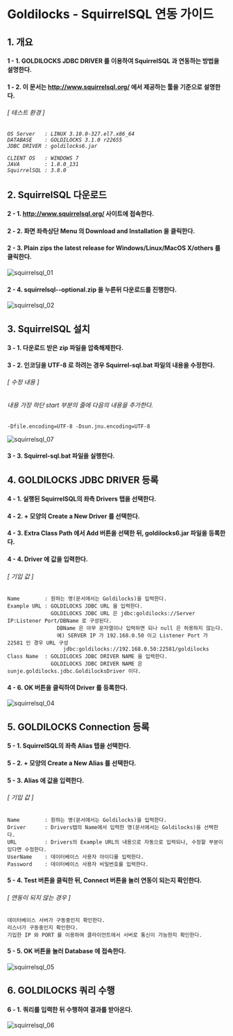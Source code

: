 # Goldilocks - SquirrelSQL 연동 가이드

## 1. 개요

#### 1 - 1. GOLDILOCKS JDBC DRIVER 를 이용하여 SquirrelSQL 과 연동하는 방법을 설명한다.

#### 1 - 2. 이 문서는 http://www.squirrelsql.org/ 에서 제공하는 툴을 기준으로 설명한다.


###### [ 테스트 환경 ]

<h6>

    OS Server   : LINUX 3.10.0-327.el7.x86_64
    DATABASE    : GOLDILOCKS 3.1.0 r22655
    JDBC DRIVER : goldilocks6.jar

    CLIENT OS   : WINDOWS 7
    JAVA        : 1.8.0_131
    SquirrelSQL : 3.8.0

</h6>

## 2. SquirrelSQL 다운로드

#### 2 - 1. http://www.squirrelsql.org/ 사이트에 접속한다.

#### 2 - 2. 화면 좌측상단 Menu 의 Download and Installation 을 클릭한다.

#### 2 - 3. Plain zips the latest release for Windows/Linux/MacOS X/others 를 클릭한다.

![squirrelsql_01](https://user-images.githubusercontent.com/9734988/33247149-359eb0c8-d35f-11e7-86e4-4abcd8bf9f6f.jpg)

#### 2 - 4. squirrelsql-<version>-optional.zip 을 누른뒤 다운로드를 진행한다.

![squirrelsql_02](https://user-images.githubusercontent.com/9734988/33247142-2e26e950-d35f-11e7-99c5-16b5a9af6737.jpg)

## 3. SquirrelSQL 설치

#### 3 - 1. 다운로드 받은 zip 파일을 압축해제한다.

#### 3 - 2. 인코딩을 UTF-8 로 하려는 경우 Squirrel-sql.bat 파일의 내용을 수정한다.


###### [ 수정 내용 ]

<h6>내용 가장 하단 start 부분의 줄에 다음의 내용을 추가한다.</h6>

    -Dfile.encoding=UTF-8 -Dsun.jnu.encoding=UTF-8


![squirrelsql_07](https://user-images.githubusercontent.com/9734988/33247179-763e7fe6-d35f-11e7-98e9-21291ee6f13d.JPG)

#### 3 - 3. Squirrel-sql.bat 파일을 실행한다.

## 4. GOLDILOCKS JDBC DRIVER 등록

#### 4 - 1. 실행된 SquirrelSQL의 좌측 Drivers 탭을 선택한다.

#### 4 - 2. + 모양의 Create a New Driver 를 선택한다.

#### 4 - 3. Extra Class Path 에서 Add 버튼을 선택한 뒤, goldilocks6.jar 파일을 등록한다.

#### 4 - 4. Driver 에 값을 입력한다.

###### [ 기입 값 ]

    Name        : 원하는 명(문서에서는 Goldilocks)을 입력한다.
    Example URL : GOLDILOCKS JDBC URL 을 입력한다.
                  GOLDILOCKS JDBC URL 은 jdbc:goldilocks://Server IP:Listener Port/DBName 로 구성된다.
                    DBName 은 아무 문자열이나 입력하면 되나 null 은 허용하지 않는다.
                    예) SERVER IP 가 192.168.0.50 이고 Listener Port 가 22581 인 경우 URL 구성
                      jdbc:goldilocks://192.168.0.50:22581/goldilocks
    Class Name  : GOLDILOCKS JDBC DRIVER NAME 을 입력한다.
                  GOLDILOCKS JDBC DRIVER NAME 은 sunje.goldilocks.jdbc.GoldilocksDriver 이다.

#### 4 - 6. OK 버튼을 클릭하여 Driver 를 등록한다.

![squirrelsql_04](https://user-images.githubusercontent.com/9734988/33247210-aae57eb6-d35f-11e7-8aa7-168184106a2f.jpg)

## 5. GOLDILOCKS Connection 등록

#### 5 - 1. SquirrelSQL의 좌측 Alias 탭을 선택한다.

#### 5 - 2. + 모양의 Create a New Alias 를 선택한다.

#### 5 - 3. Alias 에 값을 입력한다.

###### [ 기입 값 ]

    Name        : 원하는 명(문서에서는 Goldilocks)을 입력한다.
    Driver      : Drivers탭의 Name에서 입력한 명(문서에서는 Goldilocks)을 선택한다.
    URL         : Drivers의 Example URL의 내용으로 자동으로 입력되나, 수정할 부분이 있다면 수정한다.
    UserName    : 데이터베이스 사용자 아이디를 입력한다.
    Password    : 데이터베이스 사용자 비밀번호를 입력한다.

#### 5 - 4. Test 버튼을 클릭한 뒤, Connect 버튼을 눌러 연동이 되는지 확인한다.

###### [ 연동이 되지 않는 경우 ]

    데이터베이스 서버가 구동중인지 확인한다.
    리스너가 구동중인지 확인한다.
    기입한 IP 와 PORT 를 이용하여 클라이언트에서 서버로 통신이 가능한지 확인한다.

#### 5 - 5. OK 버튼을 눌러 Database 에 접속한다.

![squirrelsql_05](https://user-images.githubusercontent.com/9734988/33247215-aedc3fdc-d35f-11e7-9b69-88a406852b15.jpg)

## 6. GOLDILOCKS 쿼리 수행

#### 6 - 1. 쿼리를 입력한 뒤 수행하여 결과를 받아온다.

![squirrelsql_06](https://user-images.githubusercontent.com/9734988/33247216-b0d6d48c-d35f-11e7-98d6-d2d729699f3e.jpg)
